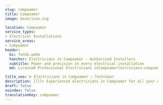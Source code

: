 ```yaml
---
slug: campoamor
title: Campoamor
image: base/icon.svg

location: Campoamor
service_types:
- Electrical Installations
service_areas:
- Campoamor
header:
  bi: fondo.webm
  hanchor: Electricians in Campoamor - Authorized Installers
  subtitle: Power and precision in every electrical installation
  md: Licensed Professional Electricians inCampoamorlectricians-campoamor

title_seo: ᐅ Electricians in Campoamor ⚡️ Technimur
description: llll➤ Experienced electricians in Campoamor for all your electrical needs. Fast, efficient and reliable service ✅ Contact us!
draft: false
noindex: false
translationKey: campoamor
---
```

